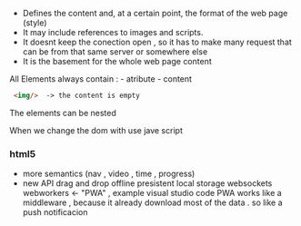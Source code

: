 - Defines the content and, at a certain point, the format of the web page (style)
- It may include references to images and scripts. 
- It doesnt keep the conection open , so it has to make many request that can be from that same server or somewhere else
-  It is the basement for the whole web page content

All Elements always contain : 
	- atribute 
	- content 
```` html
 <img/>  -> the content is empty 
````
The elements can be nested 


When we change the dom with use jave script



### html5 
-  more semantics (nav , video , time , progress)
- new API 
	drag and drop 
	offline 
	presistent local storage 
	websockets 
	webworkers <- "PWA" , example visual studio code 
		PWA works like a middleware , because it already download most of the data  . so like a push notificacion 


